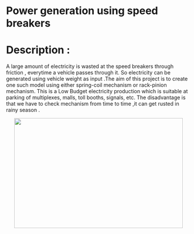 # Power generation using speed breakers
# Description :
A large amount of electricity is wasted at the speed breakers through friction , everytime a vehicle passes through it. So electricity can be generated using vehicle weight as input .The aim of this project is to create one such model using either spring-coil mechanism or rack-pinion mechanism. This is a Low Budget electricity production which is suitable at parking of multiplexes, malls, toll booths, signals, etc. The disadvantage is that we have to check mechanism from time to time ,it can get rusted in rainy season .

<p align="center">
  <img width="460" height="300" src="https://user-images.githubusercontent.com/85859889/121847050-9bf53100-cd05-11eb-9352-ba0d94fb1b46.png">
</p>

